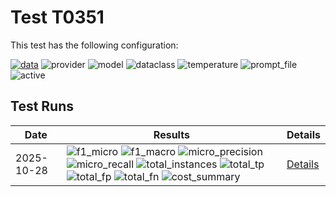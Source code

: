 # Test T0351

This test has the following configuration:

<a href="/humanities_data_benchmark/benchmarks/company_lists"><img src="https://img.shields.io/badge/data-company_lists-lightgrey" alt="data"></a>&nbsp;<img src="https://img.shields.io/badge/provider-openai-green" alt="provider">&nbsp;<img src="https://img.shields.io/badge/model-gpt--5--nano-blue" alt="model">&nbsp;<img src="https://img.shields.io/badge/dataclass-ListPage-purple" alt="dataclass">&nbsp;<img src="https://img.shields.io/badge/temperature-0.5-7fff00" alt="temperature">&nbsp;<img src="https://img.shields.io/badge/prompt_file-prompt.txt-lightgrey" alt="prompt_file">&nbsp;<img src="https://img.shields.io/badge/active-yes-brightgreen" alt="active">


## Test Runs

<script src="https://code.jquery.com/jquery-3.6.0.min.js"></script>
<link rel="stylesheet" href="https://cdn.datatables.net/1.13.6/css/jquery.dataTables.min.css">
<script src="https://cdn.datatables.net/1.13.6/js/jquery.dataTables.min.js"></script><style>
    /* Square styles */
    .test-rectangle {
        display: inline-flex;
        height: 20px;
        border-radius: 3px;
        text-align: center;
        align-items: center;
        justify-content: center;
        font-size: 12px;
        font-weight: regular;
        color: white;
        padding: 0 5px;
        white-space: nowrap;
        overflow: hidden;
        text-overflow: ellipsis;
    }
    .test-square {
        display: inline-flex;
        width: 45px;
        height: 20px;
        border-radius: 3px;
        text-align: center;
        align-items: center;
        justify-content: center;
        font-size: 11px;
        font-weight: bold;
        color: white;
    }
    /* Inner table styles */
    .inner-table {
        width: 100%;
        border-collapse: collapse;
        margin: 0;
        padding: 0;
    }
    .inner-table th, .inner-table td {
        padding: 4px;
        text-align: left;
        border-bottom: 1px solid #ddd;
    }
    .inner-table th {
        background-color: #f2f2f2;
        font-weight: bold;
    }
    
    /* Sortable table styles */
    .sortable-table th[onclick] {
        cursor: pointer;
        user-select: none;
        transition: background-color 0.2s;
    }
    .sortable-table th[onclick]:hover {
        background-color: #e8e8e8;
    }
    
    /* Rules column styles */
    .inner-table td:nth-child(6) {
        max-width: 200px;
        word-wrap: break-word;
        overflow-wrap: break-word;
    }
    
    /* Radar chart container styles */
    #performanceRadar {
        border: 1px solid #ddd;
        border-radius: 8px;
        background-color: #fafafa;
    }
</style>
<table id="data-table" class="display">
  <thead><tr>
    <th>Date</th>
    <th>Results</th>
    <th>Details</th>

  </tr></thead>
  <tbody>
<tr>
    <td>2025-10-28</td>
    <td><img src="https://img.shields.io/badge/f1_micro-0.3951029493600445-brightgreen" alt="f1_micro">&nbsp;<img src="https://img.shields.io/badge/f1_macro-0.39666666666666667-brightgreen" alt="f1_macro">&nbsp;<img src="https://img.shields.io/badge/micro_precision-0.4409937888198758-brightgreen" alt="micro_precision">&nbsp;<img src="https://img.shields.io/badge/micro_recall-0.35786290322580644-brightgreen" alt="micro_recall">&nbsp;<img src="https://img.shields.io/badge/total_instances-15-brightgreen" alt="total_instances">&nbsp;<img src="https://img.shields.io/badge/total_tp-355-brightgreen" alt="total_tp">&nbsp;<img src="https://img.shields.io/badge/total_fp-450-brightgreen" alt="total_fp">&nbsp;<img src="https://img.shields.io/badge/total_fn-637-brightgreen" alt="total_fn">&nbsp;<img src="https://img.shields.io/badge/cost_summary-{'total_input_tokens': 23130, 'total_output_tokens': 85999, 'total_tokens': 109129, 'input_cost_usd': 0.001157, 'output_cost_usd': 0.0344, 'total_cost_usd': 0.035556, 'pricing_date': '2025--10--28', 'input_price_per_million': 0.05, 'output_price_per_million': 0.4}-brightgreen" alt="cost_summary">&nbsp;</td>
    <td><a href='/humanities_data_benchmark/archive/2025-10-28/T0351'>Details</a></td>
</tr>

  </tbody>
</table>

<script>
  $(document).ready(function() {
    $('#data-table').DataTable({
      "paging": true,
      "searching": true,
      "ordering": true,
      "info": true,
      "lengthMenu": [[10, 20, -1], [10, 20, "All"]],
    });
  });
</script>
